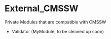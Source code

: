 # External_CMSSW
Private Modules that are compatible with CMSSW
- Validator (MyModule, to be cleaned up soon)